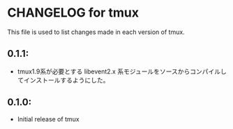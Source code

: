 # CHANGELOG for tmux

This file is used to list changes made in each version of tmux.

## 0.1.1:

* tmux1.9系が必要とする libevent2.x 系モジュールをソースからコンパイルしてインストールするようにした。

## 0.1.0:

* Initial release of tmux

